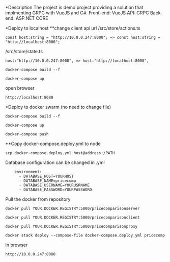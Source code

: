*Description
The project is demo project providing a solution that implmenting GRPC with VueJS and C#. 
Front-end: VueJS
API: GRPC
Back-end: ASP.NET CORE

*Deploy to localhost
**change client api url
/src/store/actions.ts
```
const host:string = "http://10.0.0.247:8000"; => const host:string = "http://localhost:8000";
```
/src/store/state.ts
```
host:"http://10.0.0.247:8000", => host:"http://localhost:8000",
```
```
docker-compose build --f
```
```
docker-compose up
```

open browser
```
http://localhost:8080
```

*Deploy to docker swarm (no need to change file)

```
docker-compose build --f
```
```
docker-compose up
```
```
docker-compose push
```

**Copy docker-compose.deploy.yml to node
```
scp docker-compose.deploy.yml host@address:/PATH 
```

Database configuration can be changed in .yml 
```
    environment:
      - DATABASE_HOST=YOURHOST
      - DATABASE_NAME=pricecomp
      - DATABASE_USERNAME=YOURUSRNAME
      - DATABASE_PASSWORD=YOURPASSWORD
```

Pull the docker from repository
```
docker pull YOUR.DOCKER.REGISTRY:5000/pricecomparisonserver
```
```
docker pull YOUR.DOCKER.REGISTRY:5000/pricecomparisonclient
```
```
docker pull YOUR.DOCKER.REGISTRY:5000/pricecomparisonproxy
```
```
docker stack deploy --compose-file docker-compose.deploy.yml pricecomp 
```

In browser
```
http://10.0.0.247:8080
```
